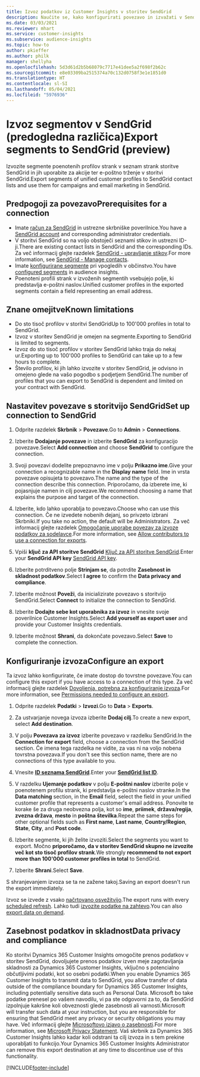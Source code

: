 ```yaml
---
title: Izvoz podatkov iz Customer Insights v storitev SendGrid
description: Naučite se, kako konfigurirati povezavo in izvažati v SendGrid.
ms.date: 03/03/2021
ms.reviewer: mhart
ms.service: customer-insights
ms.subservice: audience-insights
ms.topic: how-to
author: pkieffer
ms.author: philk
manager: shellyha
ms.openlocfilehash: 5d3d61d2b5b68079c7717e41dee5a2f698f2b62c
ms.sourcegitcommit: e8e03309ba2515374a70c132d0758f3e1e1851d0
ms.translationtype: HT
ms.contentlocale: sl-SI
ms.lasthandoff: 05/04/2021
ms.locfileid: "5976936"
---
```

# <a name="export-segments-to-sendgrid-preview"></a><span data-ttu-id="57dab-103">Izvoz segmentov v SendGrid (predogledna različica)</span><span class="sxs-lookup"><span data-stu-id="57dab-103">Export segments to SendGrid (preview)</span></span>

<span data-ttu-id="57dab-104">Izvozite segmente poenotenih profilov strank v seznam strank storitve SendGrid in jih uporabite za akcije ter e-poštno trženje v storitvi SendGrid.</span><span class="sxs-lookup"><span data-stu-id="57dab-104">Export segments of unified customer profiles to SendGrid contact lists and use them for campaigns and email marketing in SendGrid.</span></span> 

## <a name="prerequisites-for-a-connection"></a><span data-ttu-id="57dab-105">Predpogoji za povezavo</span><span class="sxs-lookup"><span data-stu-id="57dab-105">Prerequisites for a connection</span></span>

-   <span data-ttu-id="57dab-106">Imate [račun za SendGrid](https://sendgrid.com/) in ustrezne skrbniške poverilnice.</span><span class="sxs-lookup"><span data-stu-id="57dab-106">You have a [SendGrid account](https://sendgrid.com/) and corresponding administrator credentials.</span></span>
-   <span data-ttu-id="57dab-107">V storitvi SendGrid so na voljo obstoječi seznami stikov in ustrezni ID-ji.</span><span class="sxs-lookup"><span data-stu-id="57dab-107">There are existing contact lists in SendGrid and the corresponding IDs.</span></span> <span data-ttu-id="57dab-108">Za več informacij glejte razdelek [SendGrid - upravljanje stikov](https://sendgrid.com/docs/ui/managing-contacts/create-and-manage-contacts/#manage-contacts).</span><span class="sxs-lookup"><span data-stu-id="57dab-108">For more information, see [SendGrid - Manage contacts](https://sendgrid.com/docs/ui/managing-contacts/create-and-manage-contacts/#manage-contacts).</span></span>
-   <span data-ttu-id="57dab-109">Imate [konfigurirane segmente](segments.md) pri vpogledih v občinstvo.</span><span class="sxs-lookup"><span data-stu-id="57dab-109">You have [configured segments](segments.md) in audience insights.</span></span>
-   <span data-ttu-id="57dab-110">Poenoteni profili strank v izvoženih segmentih vsebujejo polje, ki predstavlja e-poštni naslov.</span><span class="sxs-lookup"><span data-stu-id="57dab-110">Unified customer profiles in the exported segments contain a field representing an email address.</span></span>

## <a name="known-limitations"></a><span data-ttu-id="57dab-111">Znane omejitve</span><span class="sxs-lookup"><span data-stu-id="57dab-111">Known limitations</span></span>

- <span data-ttu-id="57dab-112">Do sto tisoč profilov v storitvi SendGrid</span><span class="sxs-lookup"><span data-stu-id="57dab-112">Up to 100'000 profiles in total to SendGrid.</span></span>
- <span data-ttu-id="57dab-113">Izvoz v storitev SendGrid je omejen na segmente.</span><span class="sxs-lookup"><span data-stu-id="57dab-113">Exporting to SendGrid is limited to segments.</span></span>
- <span data-ttu-id="57dab-114">Izvoz do sto tisoč profilov v storitev SendGrid lahko traja do nekaj ur.</span><span class="sxs-lookup"><span data-stu-id="57dab-114">Exporting up to 100'000 profiles to SendGrid can take up to a few hours to complete.</span></span> 
- <span data-ttu-id="57dab-115">Število profilov, ki jih lahko izvozite v storitev SendGrid, je odvisno in omejeno glede na vašo pogodbo s podjetjem SendGrid.</span><span class="sxs-lookup"><span data-stu-id="57dab-115">The number of profiles that you can export to SendGrid is dependent and limited on your contract with SendGrid.</span></span>

## <a name="set-up-connection-to-sendgrid"></a><span data-ttu-id="57dab-116">Nastavitev povezave s storitvijo SendGrid</span><span class="sxs-lookup"><span data-stu-id="57dab-116">Set up connection to SendGrid</span></span>

1. <span data-ttu-id="57dab-117">Odprite razdelek **Skrbnik** > **Povezave**.</span><span class="sxs-lookup"><span data-stu-id="57dab-117">Go to **Admin** > **Connections**.</span></span>

1. <span data-ttu-id="57dab-118">Izberite **Dodajanje povezave** in izberite **SendGrid** za konfiguracijo povezave.</span><span class="sxs-lookup"><span data-stu-id="57dab-118">Select **Add connection** and choose **SendGrid** to configure the connection.</span></span>

1. <span data-ttu-id="57dab-119">Svoji povezavi dodelite prepoznavno ime v polju **Prikazno ime**.</span><span class="sxs-lookup"><span data-stu-id="57dab-119">Give your connection a recognizable name in the **Display name** field.</span></span> <span data-ttu-id="57dab-120">Ime in vrsta povezave opisujeta to povezavo.</span><span class="sxs-lookup"><span data-stu-id="57dab-120">The name and the type of the connection describe this connection.</span></span> <span data-ttu-id="57dab-121">Priporočamo, da izberete ime, ki pojasnjuje namen in cilj povezave.</span><span class="sxs-lookup"><span data-stu-id="57dab-121">We recommend choosing a name that explains the purpose and target of the connection.</span></span>

1. <span data-ttu-id="57dab-122">Izberite, kdo lahko uporablja to povezavo.</span><span class="sxs-lookup"><span data-stu-id="57dab-122">Choose who can use this connection.</span></span> <span data-ttu-id="57dab-123">Če ne izvedete nobenih dejanj, so privzeto izbrani Skrbniki.</span><span class="sxs-lookup"><span data-stu-id="57dab-123">If you take no action, the default will be Administrators.</span></span> <span data-ttu-id="57dab-124">Za več informacij glejte razdelek [Omogočanje uporabe povezav za izvoze podatkov za sodelavce](connections.md#allow-contributors-to-use-a-connection-for-exports).</span><span class="sxs-lookup"><span data-stu-id="57dab-124">For more information, see [Allow contributors to use a connection for exports](connections.md#allow-contributors-to-use-a-connection-for-exports).</span></span>

1. <span data-ttu-id="57dab-125">Vpiši **ključ za API storitve SendGrid** [Ključ za API storitve SendGrid](https://sendgrid.com/docs/ui/account-and-settings/api-keys/).</span><span class="sxs-lookup"><span data-stu-id="57dab-125">Enter your **SendGrid API key** [SendGrid API key](https://sendgrid.com/docs/ui/account-and-settings/api-keys/).</span></span>

1. <span data-ttu-id="57dab-126">Izberite potrditveno polje **Strinjam se**, da potrdite **Zasebnost in skladnost podatkov**.</span><span class="sxs-lookup"><span data-stu-id="57dab-126">Select **I agree** to confirm the **Data privacy and compliance**.</span></span>

1. <span data-ttu-id="57dab-127">Izberite možnost **Poveži**, da inicializirate povezavo s storitvijo SendGrid.</span><span class="sxs-lookup"><span data-stu-id="57dab-127">Select **Connect** to initialize the connection to SendGrid.</span></span>

1. <span data-ttu-id="57dab-128">Izberite **Dodajte sebe kot uporabnika za izvoz** in vnesite svoje poverilnice Customer Insights.</span><span class="sxs-lookup"><span data-stu-id="57dab-128">Select **Add yourself as export user** and provide your Customer Insights credentials.</span></span>

1. <span data-ttu-id="57dab-129">Izberite možnost **Shrani**, da dokončate povezavo.</span><span class="sxs-lookup"><span data-stu-id="57dab-129">Select **Save** to complete the connection.</span></span>

## <a name="configure-an-export"></a><span data-ttu-id="57dab-130">Konfiguriranje izvoza</span><span class="sxs-lookup"><span data-stu-id="57dab-130">Configure an export</span></span>

<span data-ttu-id="57dab-131">Ta izvoz lahko konfigurirate, če imate dostop do tovrstne povezave.</span><span class="sxs-lookup"><span data-stu-id="57dab-131">You can configure this export if you have access to a connection of this type.</span></span> <span data-ttu-id="57dab-132">Za več informacij glejte razdelek [Dovoljenja, potrebna za konfiguriranje izvoza](export-destinations.md#set-up-a-new-export).</span><span class="sxs-lookup"><span data-stu-id="57dab-132">For more information, see [Permissions needed to configure an export](export-destinations.md#set-up-a-new-export).</span></span>

1. <span data-ttu-id="57dab-133">Odprite razdelek **Podatki** > **Izvozi**.</span><span class="sxs-lookup"><span data-stu-id="57dab-133">Go to **Data** > **Exports**.</span></span>

1. <span data-ttu-id="57dab-134">Za ustvarjanje novega izvoza izberite **Dodaj cilj**.</span><span class="sxs-lookup"><span data-stu-id="57dab-134">To create a new export, select **Add destination**.</span></span>

1. <span data-ttu-id="57dab-135">V polju **Povezava za izvoz** izberite povezavo v razdelku SendGrid.</span><span class="sxs-lookup"><span data-stu-id="57dab-135">In the **Connection for export** field, choose a connection from the SendGrid section.</span></span> <span data-ttu-id="57dab-136">Če imena tega razdelka ne vidite, za vas ni na voljo nobena tovrstna povezava.</span><span class="sxs-lookup"><span data-stu-id="57dab-136">If you don't see this section name, there are no connections of this type available to you.</span></span>

1. <span data-ttu-id="57dab-137">Vnesite **[ID seznama SendGrid](https://sendgrid.com/docs/ui/managing-contacts/create-and-manage-contacts/#manage-contacts)**.</span><span class="sxs-lookup"><span data-stu-id="57dab-137">Enter your **[SendGrid list ID](https://sendgrid.com/docs/ui/managing-contacts/create-and-manage-contacts/#manage-contacts)**.</span></span>

1. <span data-ttu-id="57dab-138">V razdelku **Ujemanje podatkov** v polju **E-poštni naslov** izberite polje v poenotenem profilu strank, ki predstavlja e-poštni naslov stranke.</span><span class="sxs-lookup"><span data-stu-id="57dab-138">In the **Data matching** section, in the **Email** field, select the field in your unified customer profile that represents a customer's email address.</span></span> <span data-ttu-id="57dab-139">Ponovite te korake še za druga neobvezna polja, kot so **ime**, **priimek**, **država/regija**, **zvezna država**, **mesto** in **poštna številka**.</span><span class="sxs-lookup"><span data-stu-id="57dab-139">Repeat the same steps for other optional fields such as **First name**, **Last name**, **Country/Region**, **State**, **City**, and **Post code**.</span></span>

1. <span data-ttu-id="57dab-140">Izberite segmente, ki jih želite izvoziti.</span><span class="sxs-lookup"><span data-stu-id="57dab-140">Select the segments you want to export.</span></span> <span data-ttu-id="57dab-141">Močno **priporočamo, da v storitev SendGrid skupno ne izvozite več kot sto tisoč profilov strank**.</span><span class="sxs-lookup"><span data-stu-id="57dab-141">We strongly **recommend to not export more than 100'000 customer profiles in total** to SendGrid.</span></span> 

1. <span data-ttu-id="57dab-142">Izberite **Shrani**.</span><span class="sxs-lookup"><span data-stu-id="57dab-142">Select **Save**.</span></span>

<span data-ttu-id="57dab-143">S shranjevanjem izvoza se ta ne zažene takoj.</span><span class="sxs-lookup"><span data-stu-id="57dab-143">Saving an export doesn't run the export immediately.</span></span>

<span data-ttu-id="57dab-144">Izvoz se izvede z vsako [načrtovano osvežitvijo](system.md#schedule-tab).</span><span class="sxs-lookup"><span data-stu-id="57dab-144">The export runs with every [scheduled refresh](system.md#schedule-tab).</span></span> <span data-ttu-id="57dab-145">Lahko tudi [izvozite podatke na zahtevo](export-destinations.md#run-exports-on-demand).</span><span class="sxs-lookup"><span data-stu-id="57dab-145">You can also [export data on demand](export-destinations.md#run-exports-on-demand).</span></span> 

## <a name="data-privacy-and-compliance"></a><span data-ttu-id="57dab-146">Zasebnost podatkov in skladnost</span><span class="sxs-lookup"><span data-stu-id="57dab-146">Data privacy and compliance</span></span>

<span data-ttu-id="57dab-147">Ko storitvi Dynamics 365 Customer Insights omogočite prenos podatkov v storitev SendGrid, dovoljujete prenos podatkov izven meje zagotavljanja skladnosti za Dynamics 365 Customer Insights, vključno s potencialno občutljivimi podatki, kot so osebni podatki.</span><span class="sxs-lookup"><span data-stu-id="57dab-147">When you enable Dynamics 365 Customer Insights to transmit data to SendGrid, you allow transfer of data outside of the compliance boundary for Dynamics 365 Customer Insights, including potentially sensitive data such as Personal Data.</span></span> <span data-ttu-id="57dab-148">Microsoft bo take podatke prenesel po vašem navodilu, vi pa ste odgovorni za to, da SendGrid izpolnjuje kakršne koli obveznosti glede zasebnosti ali varnosti.</span><span class="sxs-lookup"><span data-stu-id="57dab-148">Microsoft will transfer such data at your instruction, but you are responsible for ensuring that SendGrid meet any privacy or security obligations you may have.</span></span> <span data-ttu-id="57dab-149">Več informacij glejte [Microsoftovo izjavo o zasebnosti](https://go.microsoft.com/fwlink/?linkid=396732).</span><span class="sxs-lookup"><span data-stu-id="57dab-149">For more information, see [Microsoft Privacy Statement](https://go.microsoft.com/fwlink/?linkid=396732).</span></span>
<span data-ttu-id="57dab-150">Vaš skrbnik za Dynamics 365 Customer Insights lahko kadar koli odstrani ta cilj izvoza in s tem prekine uporabljati to funkcijo.</span><span class="sxs-lookup"><span data-stu-id="57dab-150">Your Dynamics 365 Customer Insights Administrator can remove this export destination at any time to discontinue use of this functionality.</span></span>


[!INCLUDE[footer-include](../includes/footer-banner.md)]